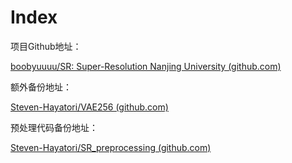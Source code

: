 # Index

项目Github地址：

[boobyuuuu/SR: Super-Resolution Nanjing University (github.com)](https://github.com/boobyuuuu/SR)

额外备份地址：

[Steven-Hayatori/VAE256 (github.com)](https://github.com/Steven-Hayatori/VAE256)

预处理代码备份地址：

[Steven-Hayatori/SR_preprocessing (github.com)](https://github.com/Steven-Hayatori/SR_preprocessing)
